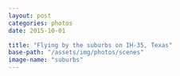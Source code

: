 ```yaml
---
layout: post
categories: photos
date: 2015-10-01

title: "Flying by the suburbs on IH-35, Texas"
base-path: "/assets/img/photos/scenes"
image-name: "suburbs"
---
```

